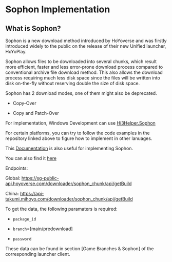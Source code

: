 # Sophon Implementation

## What is Sophon?

Sophon is a new download method introduced by HoYoverse and was firstly introduced widely to the public on the release of their new Unified launcher, HoYoPlay.

Sophon allows files to be downloaded into several chunks, which result more efficient, faster and less error-prone download process compared to conventional archive file download method. This also allows the download process requiring much less disk space since the files will be written into disk on-the-fly without reserving double the size of disk space.

Sophon has 2 download modes, one of them might also be deprecated.

- Copy-Over

- Copy and Patch-Over

For implementation, Windows Development can use [Hi3Helper.Sophon](https://github.com/CollapseLauncher/Hi3Helper.Sophon)

For certain platforms, you can try to follow the code examples in the repository linked above to figure how to implement in other lanuages.

This [Documentation](https://github.com/Scighost/Starward/issues/725) is also useful for implementing Sophon.

You can also find it [here](https://blog.amarea.cn/archives/genshin-launcher-chunk-download-mode.html)

Endpoints: 

Global: https://sg-public-api.hoyoverse.com/downloader/sophon_chunk/api/getBuild

China: https://api-takumi.mihoyo.com/downloader/sophon_chunk/api/getBuild

To get the data, the following paramaters is required:

- `package_id`

- `branch`=[main/predownload]

- `password`

These data can be found in section [Game Branches & Sophon] of the corresponding launcher client.